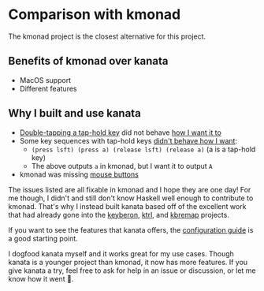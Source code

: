 # Comparison with kmonad

The kmonad project is the closest alternative for this project.

## Benefits of kmonad over kanata

- MacOS support
- Different features

## Why I built and use kanata

- [Double-tapping a tap-hold key](https://github.com/kmonad/kmonad/issues/163) did not behave
  [how I want it to](https://docs.qmk.fm/#/tap_hold?id=tapping-force-hold)
- Some key sequences with tap-hold keys [didn't behave how I want](https://github.com/kmonad/kmonad/issues/466):
  - `(press lsft) (press a) (release lsft) (release a)` (a is a tap-hold key)
  - The above outputs `a` in kmonad, but I want it to output `A`
- kmonad was missing [mouse buttons](https://github.com/kmonad/kmonad/issues/150)

The issues listed are all fixable in kmonad and I hope they are one day! For me
though, I didn't and still don't know Haskell well enough to contribute to
kmonad. That's why I instead built kanata based off of the excellent work that
had already gone into the
[keyberon](https://github.com/TeXitoi/keyberon),
[ktrl](https://github.com/ItayGarin/ktrl), and
[kbremap](https://github.com/timokroeger/kbremap) projects.

If you want to see the features that kanata offers, the
[configuration guide](./config.adoc) is a good starting point.

I dogfood kanata myself and it works great for my use cases. Though kanata is a
younger project than kmonad, it now has more features. If you give kanata a
try, feel free to ask for help in an issue or discussion, or let me know how it
went 🙂.
